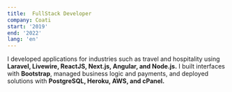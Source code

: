 ```yaml
---
title:  FullStack Developer
company: Coati
start: '2019'
end: '2022'
lang: 'en'
---
```


I developed applications for industries such as travel and hospitality using **Laravel, Livewire, ReactJS, Next.js, Angular, and Node.js.** I built interfaces with **Bootstrap**, managed business logic and payments, and deployed solutions with **PostgreSQL, Heroku, AWS, and cPanel.**
